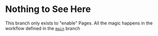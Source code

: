 # Nothing to See Here

This branch only exists to "enable" Pages. All the magic happens in the workflow defined in the [`main`](https://github.com/tcbyrd/astro-portfolio-demo/tree/main) branch
